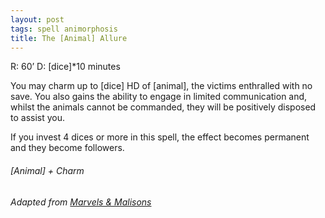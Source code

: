 ```yaml
---
layout: post
tags: spell animorphosis
title: The [Animal] Allure
---
```


R: 60’		D: [dice]*10 minutes

You may charm up to [dice] HD of [animal], the victims enthralled with no save. You also gains the ability to engage in limited communication and, whilst the animals cannot be commanded, they will be positively disposed to assist you.

If you invest 4 dices or more in this spell, the effect becomes permanent and they become followers.

###### *[Animal] + Charm*

###### Adapted from [Marvels & Malisons](https://www.drivethrurpg.com/product/211911/Marvels--Malisons)
